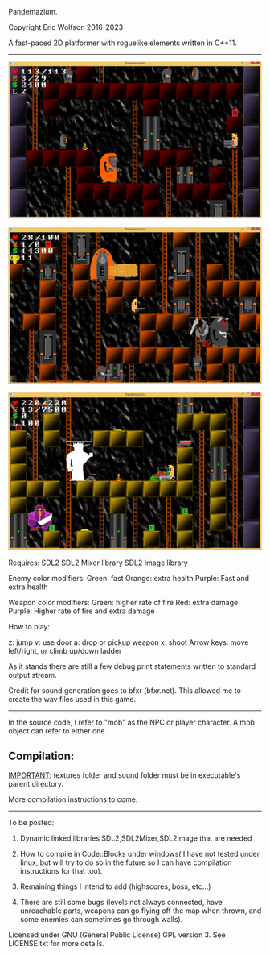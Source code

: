 Pandemazium.

Copyright Eric Wolfson 2016-2023

A fast-paced 2D platformer with roguelike elements written in C++11.

------------------------------------------

![Alt text](/screenshots/screenshot1.jpg?raw=true "Screenshot1")

![Alt text](/screenshots/screenshot3.jpg?raw=true "Screenshot3")

![Alt text](/screenshots/screenshot5.jpg?raw=true "Screenshot5")

Requires:
SDL2
SDL2 Mixer library
SDL2 Image library

Enemy color modifiers:
Green: fast
Orange: extra health
Purple: Fast and extra health

Weapon color modifiers:
Green: higher rate of fire
Red: extra damage
Purple: Higher rate of fire and extra damage

How to play:

z: jump
v: use door
a: drop or pickup weapon
x: shoot
Arrow keys: move left/right, or climb up/down ladder 

As it stands there are still a few debug print statements written to standard output stream.

Credit for sound generation goes to bfxr (bfxr.net). This allowed me to create the wav files used in this game.

------------
In the source code, I refer to "mob" as the NPC or player character. A mob object can refer to either one.

Compilation:
------------

<IMPORTANT:> textures folder and sound folder must be in executable's parent directory.

More compilation instructions to come.

------------

To be posted:

1) Dynamic linked libraries SDL2,SDL2Mixer,SDL2Image that are needed

2) How to compile in Code::Blocks under windows( I have not tested under linux, but will try to do so in the future so I can have compilation instructions for that too).

3) Remaining things I intend to add (highscores, boss, etc...)

4) There are still some bugs (levels not always connected, have unreachable parts, weapons can go flying off the map when thrown, and some enemies can sometimes go through walls).

Licensed under GNU (General Public License) GPL version 3.
See LICENSE.txt for more details.
